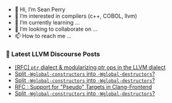 - 👋 Hi, I’m Sean Perry
- 👀 I’m interested in compilers (c++, COBOL, llvm)
- 🌱 I’m currently learning ...
- 💞️ I’m looking to collaborate on ...
- 📫 How to reach me ...

<!---
s66perry/s66perry is a ✨ special ✨ repository because its `README.md` (this file) appears on your GitHub profile.
You can click the Preview link to take a look at your changes.
--->
### 📕 Latest LLVM Discourse Posts

<!-- DISCOURSE-LLVM:START -->
- [[RFC] `ptr` dialect &amp; modularizing ptr ops in the LLVM dialect](https://discourse.llvm.org/t/rfc-ptr-dialect-modularizing-ptr-ops-in-the-llvm-dialect/75142?page=3#post_59)
- [Split `-Wglobal-constructors` into `-Wglobal-destructors`?](https://discourse.llvm.org/t/split-wglobal-constructors-into-wglobal-destructors/84752#post_3)
- [Split `-Wglobal-constructors` into `-Wglobal-destructors`?](https://discourse.llvm.org/t/split-wglobal-constructors-into-wglobal-destructors/84752#post_2)
- [RFC : Support for &quot;Pseudo&quot; Targets in Clang-Frontend](https://discourse.llvm.org/t/rfc-support-for-pseudo-targets-in-clang-frontend/84704#post_11)
- [Split `-Wglobal-constructors` into `-Wglobal-destructors`?](https://discourse.llvm.org/t/split-wglobal-constructors-into-wglobal-destructors/84752#post_1)
<!-- DISCOURSE-LLVM:END -->

